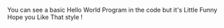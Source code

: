 You can see a basic Hello World Program in the code but it's Little Funny Hope you Like That style !
